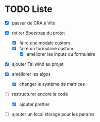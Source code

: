 # TODO Liste

* [x] passer de CRA à Vite

* [x] retirer Bootstrap du projet
    * [x] faire une modale custom
    * [x] faire un formulaire custom
      * [x] améliorer les inputs du formulaire

* [x] ajouter Tailwind au projet

* [x] améliorer les algos
    * [x] changer le système de matrices

* [ ] restructurer encore le code
    * [x] ajouter prettier

* [ ] ajouter un local storage pour les params